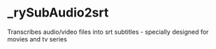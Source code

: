 # _rySubAudio2srt
Transcribes audio/video files into srt subtitles - specially designed for movies and tv series
